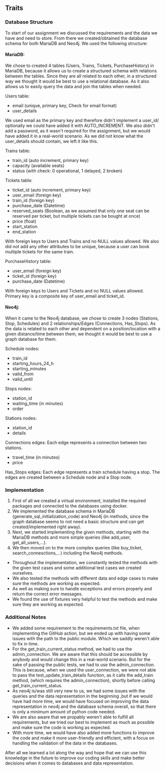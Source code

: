 

## Traits
### Database Structure
To start of our assignment we discussed the requirements and the data we have and need to store.
From there we created/obtained the database schema for both MariaDB and Neo4j. 
We used the following structure:
#### MariaDB:
We chose to created 4 tables (Users, Trains, Tickets, PurchaseHistory) in MariaDB, because it allows us to create a structured schema with relations between the tables.
Since they are all related to each other, in a structured way we thought it would be best to use a relational database. 
As it also allows us to easily query the data and join the tables when needed.

Users table: 
- email (unique, primary key, Check for email format) 
- user_details 

We used email as the primary key and therefore didn't implement a user_id/ optionally we could have added it with AUTO_INCREMENT.
We also didn't add a password, as it wasn't required for the assignment, but we would have added it in a real-world scenario.
As we did not know what the user_details should contain, we left it like this.

Trains table: 
- train_id (auto increment, primary key)
- capacity (available seats)
- status (with check: 0 operational, 1 delayed, 2 broken)

Tickets table: 
- ticket_id (auto increment, primary key)
- user_email (foreign key)
- train_id (foreign key)
- purchase_date (Datetime)
- reserved_seats (Boolean, as we assumed that only one seat can be reserved per ticket, but multiple tickets can be bought at once)
- price (float)
- start_station 
- end_station

With foreign keys to Users and Trains and no NULL values allowed.
We also did not add any other attributes to be unique, because a user can book multiple tickets for the same train.

PurchaseHistory table: 
- user_email (foreign key)
- ticket_id (foreign key)
- purchase_date (Datetime)

With foreign keys to Users and Tickets and no NULL values allowed.
Primary key is a composite key of user_email and ticket_id.

#### Neo4j:  
When it came to the Neo4j database, we chose to create 3 nodes (Stations, Stop, Schedules) and 2 relationships/Edges (Connections, Has_Stops).
As the data is related to each other and dependent on a position/location with a given distance/time between them, we thought it would be best to use a graph database for them.

Schedule nodes: 
- train_id 
- starting_hours_24_h
- starting_minutes
- valid_from
- valid_until

Stops nodes:
- station_id
- waiting_time (in minutes)
- order 

Stations nodes:
- station_id
- details

Connections edges: Each edge represents a connection between two stations.
- travel_time (in minutes)
- price

Has_Stops edges: Each edge represents a train schedule having a stop. The edges are created between a Schedule node and a Stop node.


### Implementation
1. First of all we created a virtual environment, installed the required packages and connected to the databases using docker.
2. We implemented the database schema in MariaDB (generate_sql_initialization_code) and Neo4j (in methods, since the graph database seems to not need a basic structure and can get created/implemented right away).
3. Next, we started implementing the given methods, starting with the MariaDB methods and more simple queries (like add_user, get_all_users,...).
4. We then moved on to the more complex queries (like buy_ticket, search_connesctions,...) including the Neo4j methods.
- Throughout the implementation, we constantly tested the methods with the given test cases and some additional test cases we created ourselves.
- We also tested the methods with different data and edge cases to make sure the methods are working as expected.
- As well as making sure to handle exceptions and errors properly and return the correct error messages.
- We found the use of fixtures very helpful to test the methods and make sure they are working as expected.


### Additional Notes
- We added some requirement to the requirements.txt file, when implementing the GitHub action, but we ended up with having some issues with the path to the public module. Which we saddly weren't able to fix in time.
- For the get_train_current_status method, we had to use the admin_connection. We are aware that this should be accessible by anybody and would change this in a real-world scenario. But for the sake of passing the public tests, we had to use the admin_connection.
This is because, when we used the user_connection, we were not able to pass the test_update_train_details function, as it calls the add_train method, (which requires the admin_connection), shortly before calling get_train_current_status.
- As neo4j is/was still very new to us, we had some issues with the queries and the data representation in the beginning ,but if we would have had more time, we would have focused on improving the data representation in neo4j and the database schema overall, so that there is only a minimum amount of python code needed.
- We are also aware that we propably weren't able to fulfill all requirements, but we tried our best to implement as much as possible and make sure the code is working as expected.
- With more time, we would have also added more functions to improve the code and make it more user-friendly and efficient, with a focus on handling the validation of the data in the databases. 

After all we learned a lot along the way and hope that we can use this knowledge in the future to improve our coding skills and make better decisions when it comes to databases and data representation.